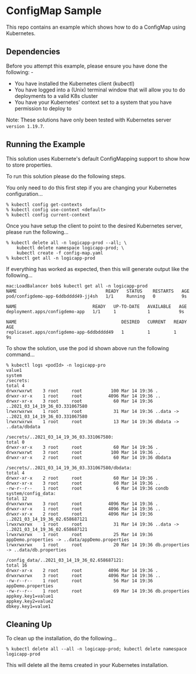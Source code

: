 ConfigMap Sample
================

This repo contains an example which shows how to do a ConfigMap using Kubernetes.

Dependencies
------------
Before you attempt this example, please ensure you have done the following: -
- You have installed the Kubernetes client (kubectl)
- You have logged into a (Unix) terminal window that will allow you to do deployments to a valid K8s cluster
- You have your Kubernetes' context set to a system that you have permission to deploy to

Note: These solutions have only been tested with Kubernetes server `version 1.19.7`. 

Running the Example
-------------------
This solution uses Kubernete's default ConfigMapping support to show how to store properties.

To run this solution please do the following steps.

You only need to do this first step if you are changing your Kubernetes configuration...

    % kubectl config get-contexts
    % kubectl config use-context <default>
    % kubectl config current-context
    
Once you have setup the client to point to the desired Kubernetes server, please run the following...

    % kubectl delete all -n logicapp-prod --all; \
        kubectl delete namespace logicapp-prod; \
        kubectl create -f config-map.yaml
    % kubectl get all -n logicapp-prod

If everything has worked as expected, then this will generate output like the following...

    mac:LoadBalancer bob$ kubectl get all -n logicapp-prod
    NAME                                  READY   STATUS    RESTARTS   AGE
    pod/configdemo-app-6ddbdddd49-jj4sh   1/1     Running   0          9s

    NAME                             READY   UP-TO-DATE   AVAILABLE   AGE
    deployment.apps/configdemo-app   1/1     1            1           9s

    NAME                                        DESIRED   CURRENT   READY   AGE
    replicaset.apps/configdemo-app-6ddbdddd49   1         1         1       9s

To show the solution, use the pod id shown above run the following command...

    % kubectl logs <podId> -n logicapp-pro
    value1
    system
    /secrets:
    total 4
    drwxrwxrwt    3 root     root           100 Mar 14 19:36 .
    drwxr-xr-x    1 root     root          4096 Mar 14 19:36 ..
    drwxr-xr-x    3 root     root            60 Mar 14 19:36 ..2021_03_14_19_36_03.331067580
    lrwxrwxrwx    1 root     root            31 Mar 14 19:36 ..data -> ..2021_03_14_19_36_03.331067580
    lrwxrwxrwx    1 root     root            13 Mar 14 19:36 dbdata -> ..data/dbdata

    /secrets/..2021_03_14_19_36_03.331067580:
    total 0
    drwxr-xr-x    3 root     root            60 Mar 14 19:36 .
    drwxrwxrwt    3 root     root           100 Mar 14 19:36 ..
    drwxr-xr-x    2 root     root            60 Mar 14 19:36 dbdata

    /secrets/..2021_03_14_19_36_03.331067580/dbdata:
    total 4
    drwxr-xr-x    2 root     root            60 Mar 14 19:36 .
    drwxr-xr-x    3 root     root            60 Mar 14 19:36 ..
    -rw-r--r--    1 root     root             6 Mar 14 19:36 condb
    system/config_data:
    total 12
    drwxrwxrwx    3 root     root          4096 Mar 14 19:36 .
    drwxr-xr-x    1 root     root          4096 Mar 14 19:36 ..
    drwxr-xr-x    2 root     root          4096 Mar 14 19:36 ..2021_03_14_19_36_02.658687121
    lrwxrwxrwx    1 root     root            31 Mar 14 19:36 ..data -> ..2021_03_14_19_36_02.658687121
    lrwxrwxrwx    1 root     root            25 Mar 14 19:36 appDemo.properties -> ..data/appDemo.properties
    lrwxrwxrwx    1 root     root            20 Mar 14 19:36 db.properties -> ..data/db.properties

    /config_data/..2021_03_14_19_36_02.658687121:
    total 16
    drwxr-xr-x    2 root     root          4096 Mar 14 19:36 .
    drwxrwxrwx    3 root     root          4096 Mar 14 19:36 ..
    -rw-r--r--    1 root     root            56 Mar 14 19:36 appDemo.properties
    -rw-r--r--    1 root     root            69 Mar 14 19:36 db.properties
    appkey.key1=value1
    appkey.key2=value2
    dbkey.key1=value1

Cleaning Up
-----------
To clean up the installation, do the following...

    % kubectl delete all --all -n logicapp-prod; kubectl delete namespace logicapp-prod
        
This will delete all the items created in your Kubernetes installation.
